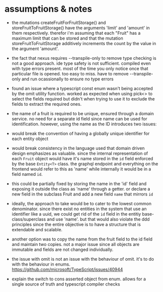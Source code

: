 # assumptions & notes

- the mutations createFruitForFruitStorage() and storeFruitToFruitStorage() have the arguments 'limit' and 'amount' in them respectively. therefor i'm assuming that each "Fruit" has a maximum limit that can be stored and that the mutation storeFruitToFruitStorage additively increments the count by the value in the argument 'amount'.
- the fact that nexus requires --transpile-only to remove type checking is not a good approach. ide type safety is not sufficient. compiled even with type errors present. most of the time you only notice once that particular file is opened. too easy to miss. have to remove --transpile-only and run ocassionally to ensure no type errors
- found an issue where a typescript const enum wasn't being accepted by the omit utility function. worked as expected when using pick<> to select the fields required but didn't when trying to use it to exclude the fields to extract the required ones.
- the name of a fruit is required to be unique, ensured through a domain service. no need for a separate id field since name can be used for identification. however, using the name as the ID introduces two issues:

- would break the convention of having a globally unique identifier for each entity object
- would break consistency in the language used that domain driven design emphasizes as valuable. since the internal representation of each `Fruit` object would have it's name stored in the `id` field enforced by the base `Entity<T>` class. the graphql endpoint and everything on the frontend would refer to this as 'name' while internally it would be in a field named `id`.
- this could be partially fixed by storing the name in the 'id' field and exposing it outside the class as 'name' through a getter. or declare a new field in the subclass Fruit and add a new field `name` that mirrors `id`

- ideally, the approach to take would be to cater to the lowest common denominator. since there exist no entities in the system that use an identifier like a uuid, we could get rid of the `id` field in the entitiy base-class/superclass and use 'name'. but that would also violate the ddd principles since the entire objective is to have a structure that is extendable and scalable.

- another option was to copy the name from the fruit field to the id field and maintain two copies. not a major issue since all objects are immutable and fields are not changed individually.

- the issue with omit is not an issue with the behaviour of omit. it's to do with the behaviour in enums.
  https://github.com/microsoft/TypeScript/issues/40944

- explain the switch to cons asserted object from enum. allows for a single source of truth and typescript compiler checks
